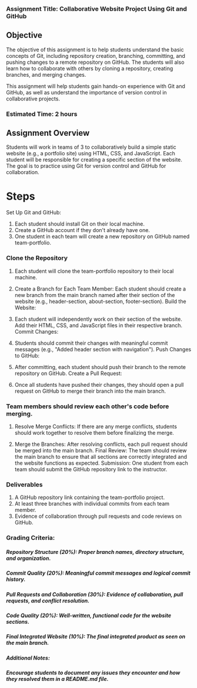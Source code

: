 ### Assignment Title: Collaborative Website Project Using Git and GitHub
## Objective
The objective of this assignment is to help students understand the basic concepts of Git, including repository creation, branching, committing, and pushing changes to a remote repository on GitHub. The students will also learn how to collaborate with others by cloning a repository, creating branches, and merging changes.

This assignment will help students gain hands-on experience with Git and GitHub, as well as understand the importance of version control in collaborative projects.

### Estimated Time: 2 hours
## Assignment Overview
Students will work in teams of 3 to collaboratively build a simple static website (e.g., a portfolio site) using HTML, CSS, and JavaScript. Each student will be responsible for creating a specific section of the website. The goal is to practice using Git for version control and GitHub for collaboration.

# Steps
Set Up Git and GitHub:

1. Each student should install Git on their local machine.
2. Create a GitHub account if they don't already have one.
3. One student in each team will create a new repository on GitHub named team-portfolio.

### Clone the Repository

1. Each student will clone the team-portfolio repository to their local machine.
2. Create a Branch for Each Team Member:
Each student should create a new branch from the main branch named after their section of the website (e.g., header-section, about-section, footer-section).
Build the Website:

3. Each student will independently work on their section of the website.
Add their HTML, CSS, and JavaScript files in their respective branch.
Commit Changes:

4. Students should commit their changes with meaningful commit messages (e.g., "Added header section with navigation").
Push Changes to GitHub:

5. After committing, each student should push their branch to the remote repository on GitHub.
Create a Pull Request:

6. Once all students have pushed their changes, they should open a pull request on GitHub to merge their branch into the main branch.

### Team members should review each other's code before merging.

1. Resolve Merge Conflicts:
If there are any merge conflicts, students should work together to resolve them before finalizing the merge.

2. Merge the Branches:
After resolving conflicts, each pull request should be merged into the main branch.
Final Review:
The team should review the main branch to ensure that all sections are correctly integrated and the website functions as expected.
Submission:
One student from each team should submit the GitHub repository link to the instructor.

### Deliverables
1. A GitHub repository link containing the team-portfolio project.
2. At least three branches with individual commits from each team member.
3. Evidence of collaboration through pull requests and code reviews on GitHub.

### Grading Criteria:
##### Repository Structure (20%): Proper branch names, directory structure, and organization.
##### Commit Quality (20%): Meaningful commit messages and logical commit history.
##### Pull Requests and Collaboration (30%): Evidence of collaboration, pull requests, and conflict resolution.
##### Code Quality (20%): Well-written, functional code for the website sections.
##### Final Integrated Website (10%): The final integrated product as seen on the main branch.
##### Additional Notes:
##### Encourage students to document any issues they encounter and how they resolved them in a README.md file.
